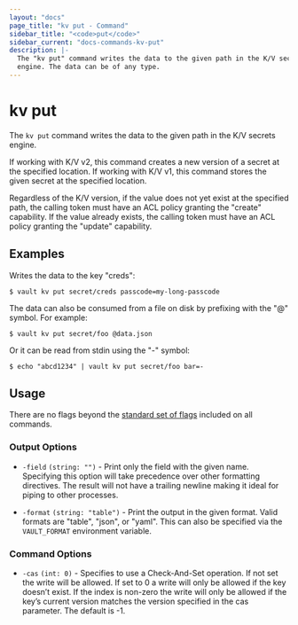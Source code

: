```yaml
---
layout: "docs"
page_title: "kv put - Command"
sidebar_title: "<code>put</code>"
sidebar_current: "docs-commands-kv-put"
description: |-
  The "kv put" command writes the data to the given path in the K/V secrets
  engine. The data can be of any type.
---
```


# kv put

The `kv put` command writes the data to the given path in the K/V secrets
engine.

If working with K/V v2, this command creates a new version of a secret at the
specified location. If working with K/V v1, this command stores the given secret
at the specified location.

Regardless of the K/V version, if the value does not yet exist at the specified
path, the calling token must have an ACL policy granting the "create"
capability. If the value already exists, the calling token must have an ACL
policy granting the "update" capability.


## Examples

Writes the data to the key "creds":

```text
$ vault kv put secret/creds passcode=my-long-passcode
```

The data can also be consumed from a file on disk by prefixing with the "@"
symbol. For example:

```text
$ vault kv put secret/foo @data.json
```

Or it can be read from stdin using the "-" symbol:

```text
$ echo "abcd1234" | vault kv put secret/foo bar=-
```

## Usage

There are no flags beyond the [standard set of flags](/docs/commands/index.html)
included on all commands.

### Output Options

- `-field` `(string: "")` - Print only the field with the given name. Specifying
  this option will take precedence over other formatting directives. The result
  will not have a trailing newline making it ideal for piping to other
  processes.

- `-format` `(string: "table")` - Print the output in the given format. Valid
  formats are "table", "json", or "yaml". This can also be specified via the
  `VAULT_FORMAT` environment variable.

### Command Options

- `-cas` `(int: 0)` - Specifies to use a Check-And-Set operation. If not set the
 write will be allowed. If set to 0 a write will only be allowed if the key
 doesn’t exist. If the index is non-zero the write will only be allowed if the
 key’s current version matches the version specified in the cas parameter. The
 default is -1.
